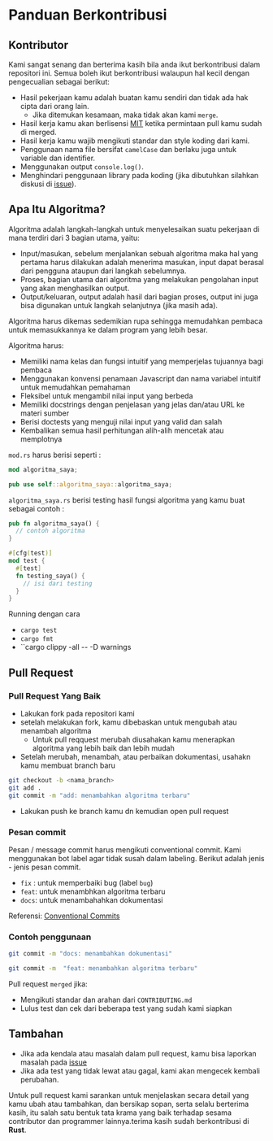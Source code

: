 # Panduan Berkontribusi

## Kontributor

Kami sangat senang dan berterima kasih bila anda ikut berkontribusi dalam repositori ini.
Semua boleh ikut berkontribusi walaupun hal kecil dengan pengecualian sebagai berikut:

- Hasil pekerjaan kamu adalah buatan kamu sendiri dan tidak ada hak cipta dari orang lain.
  - Jika ditemukan kesamaan, maka tidak akan kami `merge`.
- Hasil kerja kamu akan berlisensi [MIT](LICENSE) ketika permintaan pull kamu sudah di merged.
- Hasil kerja kamu wajib mengikuti standar dan style koding dari kami.
- Penggunaan nama file bersifat `camelCase` dan berlaku juga untuk variable dan identifier.
- Menggunakan output `console.log()`.
- Menghindari penggunaan library pada koding (jika dibutuhkan silahkan diskusi di [issue](https://github.com/bellshade/Rust/issues)).

## Apa Itu Algoritma?

Algoritma adalah langkah-langkah untuk menyelesaikan suatu pekerjaan di mana terdiri dari 3 bagian utama, yaitu:

- Input/masukan, sebelum menjalankan sebuah algoritma maka hal yang pertama harus dilakukan adalah menerima masukan, input dapat berasal dari pengguna ataupun dari langkah sebelumnya.
- Proses, bagian utama dari algoritma yang melakukan pengolahan input yang akan menghasilkan output.
- Output/keluaran, output adalah hasil dari bagian proses, output ini juga bisa digunakan untuk langkah selanjutnya (jika masih ada).

Algoritma harus dikemas sedemikian rupa sehingga memudahkan pembaca untuk memasukkannya ke dalam program yang lebih besar.

Algoritma harus:

- Memiliki nama kelas dan fungsi intuitif yang memperjelas tujuannya bagi pembaca
- Menggunakan konvensi penamaan Javascript dan nama variabel intuitif untuk memudahkan pemahaman
- Fleksibel untuk mengambil nilai input yang berbeda
- Memiliki docstrings dengan penjelasan yang jelas dan/atau URL ke materi sumber
- Berisi doctests yang menguji nilai input yang valid dan salah
- Kembalikan semua hasil perhitungan alih-alih mencetak atau memplotnya

``mod.rs`` harus berisi seperti :
```Rust
mod algoritma_saya;

pub use self::algoritma_saya::algoritma_saya;
```

``algoritma_saya.rs`` berisi testing hasil fungsi algoritma yang kamu buat sebagai contoh :
```Rust
pub fn algoritma_saya() {
  // contoh algoritma
}

#[cfg(test)]
mod test {
  #[test]
  fn testing_saya() {
    // isi dari testing
  }
}
```

Running dengan cara
- ``cargo test``
- ``cargo fmt``
- ``cargo clippy -all -- -D warnings

## Pull Request

### Pull Request Yang Baik
- Lakukan fork pada repositori kami
- setelah melakukan fork, kamu dibebaskan untuk mengubah atau menambah algoritma
  - Untuk pull reqquest merubah diusahakan kamu menerapkan algoritma yang lebih baik dan lebih mudah
- Setelah merubah, menambah, atau perbaikan dokumentasi, usahakn kamu membuat branch baru

```bash
git checkout -b <nama_branch>
git add .
git commit -m "add: menambahkan algoritma terbaru"
```

- Lakukan push ke branch kamu dn kemudian open pull request

### Pesan commit

Pesan / message commit harus mengikuti conventional commit. Kami menggunakan bot label agar tidak susah dalam labeling.
Berikut adalah jenis - jenis pesan commit.

- `fix` : untuk memperbaiki bug (label `bug`)
- `feat`: untuk menambhkan algoritma terbaru
- `docs`: untuk menambahahkan dokumentasi

Referensi:
[Conventional Commits](https://www.conventionalcommits.org/en/v1.0.0/)

### Contoh penggunaan

```bash
git commit -m "docs: menambahkan dokumentasi"
```

```bash
git commit -m  "feat: menambahkan algoritma terbaru"
```

Pull request `merged` jika:

- Mengikuti standar dan arahan dari `CONTRIBUTING.md`
- Lulus test dan cek dari beberapa test yang sudah kami siapkan

## Tambahan

- Jika ada kendala atau masalah dalam pull request, kamu bisa laporkan masalah pada [issue](https://github.com/bellshade/Rust/issues)
- Jika ada test yang tidak lewat atau gagal, kami akan mengecek kembali perubahan.

Untuk pull request kami sarankan untuk menjelaskan secara detail yang kamu ubah atau tambahkan, dan bersikap sopan, serta selalu berterima kasih, itu salah satu bentuk tata krama yang baik terhadap sesama contributor dan programmer lainnya.terima kasih sudah berkontribusi di **Rust**.
